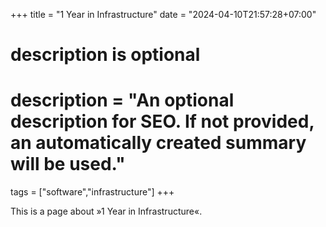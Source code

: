 +++
title = "1 Year in Infrastructure"
date = "2024-04-10T21:57:28+07:00"

#
# description is optional
#
# description = "An optional description for SEO. If not provided, an automatically created summary will be used."

tags = ["software","infrastructure"]
+++

This is a page about »1 Year in Infrastructure«.
